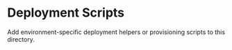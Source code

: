 # Deployment Scripts

Add environment-specific deployment helpers or provisioning scripts to this directory.
